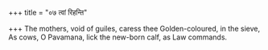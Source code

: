 +++
title = "०७ त्वां रिहन्ति"

+++
The mothers, void of guiles, caress thee Golden-coloured, in the sieve,  
     As cows, O Pavamana, lick the new-born calf, as Law commands.